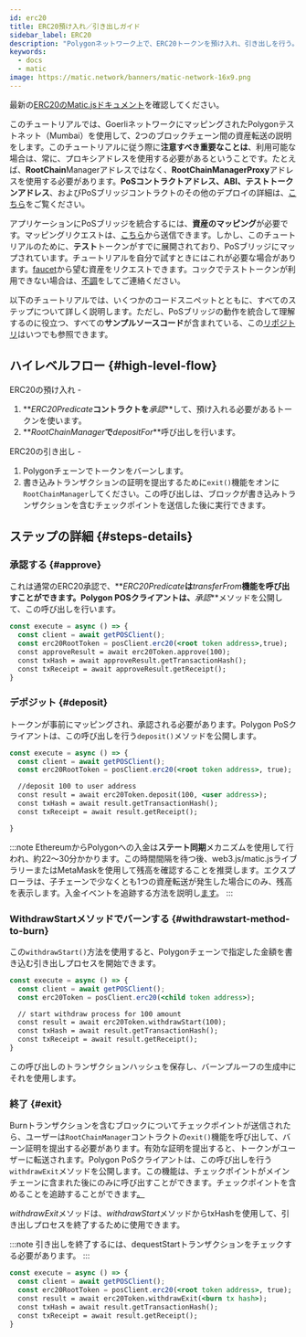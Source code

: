 ```yaml
---
id: erc20
title: ERC20預け入れ／引き出しガイド
sidebar_label: ERC20
description: "Polygonネットワーク上で、ERC20トークンを預け入れ、引き出しを行う。"
keywords:
  - docs
  - matic
image: https://matic.network/banners/matic-network-16x9.png
---
```


最新の[ERC20のMatic.jsドキュメント](https://maticnetwork.github.io/matic.js/docs/pos/erc20/)を確認してください。

このチュートリアルでは、GoerliネットワークにマッピングされたPolygonテストネット（Mumbai）を使用して、2つのブロックチェーン間の資産転送の説明をします。このチュートリアルに従う際に**注意すべき重要なことは**、利用可能な場合は、常に、プロキシアドレスを使用する必要があるということです。たとえば、**RootChain**Managerアドレスではなく、**RootChainManagerProxy**アドレスを使用する必要があります。**PoSコントラクトアドレス、ABI、テストトークンアドレス**、およびPoSブリッジコントラクトのその他のデプロイの詳細は、[こちら](/docs/develop/ethereum-polygon/pos/deployment)をご覧ください。

アプリケーションにPoSブリッジを統合するには、**資産のマッピング**が必要です。マッピングリクエストは、[こちら](/docs/develop/ethereum-polygon/submit-mapping-request)から送信できます。しかし、このチュートリアルのために、**テスト**トークンがすでに展開されており、PoSブリッジにマップされています。チュートリアルを自分で試すときにはこれが必要な場合があります。[faucet](https://faucet.polygon.technology/)から望む資産をリクエストできます。コックでテストトークンが利用できない場合は、[不調](https://discord.com/invite/0xPolygonn)をしてご連絡ください。

以下のチュートリアルでは、いくつかのコードスニペットとともに、すべてのステップについて詳しく説明します。ただし、PoSブリッジの動作を統合して理解するのに役立つ、すべての**サンプルソースコード**が含まれている、この[リポジトリ](https://github.com/maticnetwork/matic.js/tree/master/examples/pos)はいつでも参照できます。

## ハイレベルフロー {#high-level-flow}

ERC20の預け入れ -

1. **_ERC20Predicate_**コントラクトを**_承認_**して、預け入れる必要があるトークンを使います。
2. **_RootChainManager_**で**_depositFor_**呼び出しを行います。

ERC20の引き出し -

1. Polygonチェーンでトークンをバーンします。
2. 書き込みトランザクションの証明を提出するために`exit()`機能をオンに`RootChainManager`してください。この呼び出しは、ブロックが書き込みトランザクションを含むチェックポイントを送信した後に実行できます。

## ステップの詳細 {#steps-details}

### 承認する {#approve}

これは通常のERC20承認で、**_ERC20Predicate_**は**_transferFrom_**機能を呼び出すことができます。Polygon POSクライアントは、**_承認_**メソッドを公開して、この呼び出しを行います。

```jsx
const execute = async () => {
  const client = await getPOSClient();
  const erc20RootToken = posClient.erc20(<root token address>,true);
  const approveResult = await erc20Token.approve(100);
  const txHash = await approveResult.getTransactionHash();
  const txReceipt = await approveResult.getReceipt();
}
```

### デポジット {#deposit}

トークンが事前にマッピングされ、承認される必要があります。Polygon PoSクライアントは、この呼び出しを行う`deposit()`メソッドを公開します。

```jsx
const execute = async () => {
  const client = await getPOSClient();
  const erc20RootToken = posClient.erc20(<root token address>, true);

  //deposit 100 to user address
  const result = await erc20Token.deposit(100, <user address>);
  const txHash = await result.getTransactionHash();
  const txReceipt = await result.getReceipt();

}
```

:::note
EthereumからPolygonへの入金は**ステート同期**メカニズムを使用して行われ、約22〜30分かかります。この時間間隔を待つ後、web3.js/matic.jsライブラリーまたはMetaMaskを使用して残高を確認することを推奨します。エクスプローラは、子チェーンで少なくとも1つの資産転送が発生した場合にのみ、残高を表示します。入金イベントを追跡する方法を説明し[<ins>ます</ins>](/docs/develop/ethereum-polygon/pos/deposit-withdraw-event-pos)。
:::

### WithdrawStartメソッドでバーンする {#withdrawstart-method-to-burn}

この`withdrawStart()`方法を使用すると、Polygonチェーンで指定した金額を書き込む引き出しプロセスを開始できます。

```jsx
const execute = async () => {
  const client = await getPOSClient();
  const erc20Token = posClient.erc20(<child token address>);

  // start withdraw process for 100 amount
  const result = await erc20Token.withdrawStart(100);
  const txHash = await result.getTransactionHash();
  const txReceipt = await result.getReceipt();
}
```

この呼び出しのトランザクションハッシュを保存し、バーンプルーフの生成中にそれを使用します。

### 終了 {#exit}

Burnトランザクションを含むブロックについてチェックポイントが送信されたら、ユーザーは`RootChainManager`コントラクトの`exit()`機能を呼び出して、バーン証明を提出する必要があります。有効な証明を提出すると、トークンがユーザーに転送されます。Polygon PoSクライアントは、この呼び出しを行う`withdrawExit`メソッドを公開します。この機能は、チェックポイントがメインチェーンに含まれた後にのみに呼び出すことができます。チェックポイントを含めることを追跡することができます[。](/docs/develop/ethereum-polygon/pos/deposit-withdraw-event-pos.md#checkpoint-events)

*withdrawExit*メソッドは、*withdrawStart*メソッドからtxHashを使用して、引き出しプロセスを終了するために使用できます。

:::note
引き出しを終了するには、dequestStartトランザクションをチェックする必要があります。
:::

```jsx
const execute = async () => {
  const client = await getPOSClient();
  const erc20RootToken = posClient.erc20(<root token address>, true);
  const result = await erc20Token.withdrawExit(<burn tx hash>);
  const txHash = await result.getTransactionHash();
  const txReceipt = await result.getReceipt();
}
```

